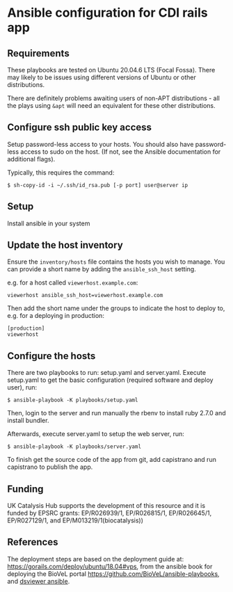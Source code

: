 
# Ansible configuration for CDI rails app


## Requirements

These playbooks are tested on Ubuntu 20.04.6 LTS (Focal Fossa). There may likely to be issues using different versions of Ubuntu or other distributions.

There are definitely problems awaiting users of non-APT distributions - all the plays using `&apt` will need an equivalent for these other distributions.

## Configure ssh public key access

Setup password-less access to your hosts.  You should also have password-less access to sudo on the host.  (If not, see the Ansible documentation for additional flags).

Typically, this requires the command:
```
$ sh-copy-id -i ~/.ssh/id_rsa.pub [-p port] user@server ip

```

## Setup

Install ansible in your system


## Update the host inventory

Ensure the `inventory/hosts` file contains the hosts you wish to manage. You can provide a short name by adding the `ansible_ssh_host` setting.

e.g. for a host called `viewerhost.example.com`:
```
viewerhost ansible_ssh_host=viewerhost.example.com
```
Then add the short name under the groups to indicate the host to deploy to, e.g. for a deploying in production:
```
[production]
viewerhost
```
## Configure the hosts
There are two playbooks to run: setup.yaml and server.yaml.
Execute setup.yaml to get the basic configuration (required software and deploy user), run:
```
$ ansible-playbook -K playbooks/setup.yaml
```
Then, login to the server and run manually the rbenv to install ruby 2.7.0 and install bundler.

Afterwards, execute server.yaml to setup the web server, run:
```
$ ansible-playbook -K playbooks/server.yaml
```
To finish get the source code of the app from git, add capistrano and run capistrano to publish the app.

## Funding

UK Catalysis Hub supports the development of this resource and it is funded by EPSRC grants: EP/R026939/1, EP/R026815/1, EP/R026645/1, EP/R027129/1, and EP/M013219/1(biocatalysis))


## References

The deployment steps are based on the deployment guide at: https://gorails.com/deploy/ubuntu/18.04#vps, from the ansible book for deploying the BioVeL portal https://github.com/BioVeL/ansible-playbooks, and [dsviewer ansible](https://github.com/scman1/ansible-dsviewer).

